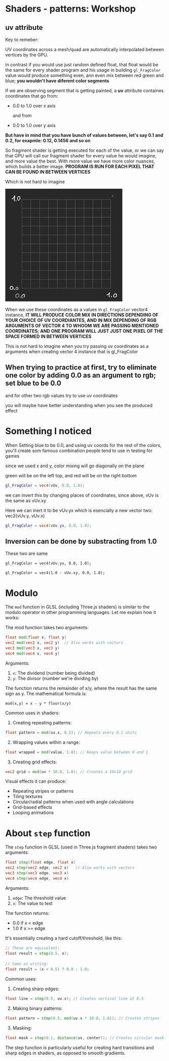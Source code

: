 # Shaders - patterns: Workshop

## uv attribute

Key to remeber:

UV coordinates across a mesh/quad are automatically interpolated between vertices by the GPU.

in contrast if you would use just random defined float, that float would be the same for every shader program and his usage in building `gl_FragColor` value would produce something even, ann even mix between red green and blue; **you wouldn't have diferent color segments**

If we are observing segment that is getting painted, a **uv** attribute containes coordinates that
go from:

- 0.0 to 1.0 over x axis

  and from

- 0.0 to 1.0 over y axis

**But have in mind that you have bunch of values between, let's say 0.1 and 0.2, for exapmle: 0.12, 0.1456 and so on**

So fragment shader is getting executed for each of the value, or we can say that GPU will call our fragment shader for every value he would imagine, and more value the best. With more value we have more color nuances, which builds a better image. **PROGRAM IS RUN FOR EACH PIXEL THAT CAN BE FOUND IN BETWEEN VERTICES**

Which is not hard to imagine

![uv coords](/images/Screenshot%20from%202024-11-08%2020-01-04.png)

When we use these coordinates as a values in `gl_FragColor` vector4 instance, **IT WILL PRODUCE COLOR MIX IN DIRECTIONS DEPENDING OF YOUR CHOICE OF UV COORDIANTES, AND IN MIX DEPENDING OF RGB ARGUMENTS OF VECTOR 4 TO WHOOM WE ARE PASSING MENTIONED COORDINATES; AND ONE PROGRAM WILL JUST JUST ONE PIXEL OF THE SPACE FORMED IN BETWEEN VERTICES**

This is not hard to imagine when you try passing uv coordinates as a arguments when creating vector 4 instance that is gl_FragColor

## When trying to practice at first, try to eliminate one color by adding 0.0 as an argument to rgb; set blue to be 0.0

and for other two rgb values try to use uv coordinates

you will maybe have better understanding when you see the produced effect

# Something I noticed

When Setting blue to be 0.0, and using uv coords for the rest of the colors, you'll create som famous combination people tend to use in testing for games

since we used x and y, color mixing will go diagonally on the plane

green will be on the left top, and red will be on the right bottom

```glsl
gl_FragColor = vec4(vUv, 0.0, 1.0);
```

we can invert this by changing places of coordinates, since above, vUv is the same as vUv.xy

Here we can inert it to be vUv.yx which is esencially a new vector two: vec2(vUv.y, vUv.x)

```glsl
gl_FragColor = vec4(vUv.yx, 0.0, 1.0);
```

## Inversion can be done by substracting from 1.0

These two are same

```
gl_FragColor = vec4(vUv.yx, 0.0, 1.0);
```

```
gl_FragColor = vec4(1.0 - vUv.xy, 0.0, 1.0);
```

# Modulo

The `mod` function in GLSL (including Three.js shaders) is similar to the modulo operator in other programming languages. Let me explain how it works:

The mod function takes two arguments:

```glsl
float mod(float x, float y)
vec2 mod(vec2 x, vec2 y)  // Also works with vectors
vec3 mod(vec3 x, vec3 y)
vec4 mod(vec4 x, vec4 y)
```

Arguments:

1. `x`: The dividend (number being divided)
2. `y`: The divisor (number we're dividing by)

The function returns the remainder of x/y, where the result has the same sign as y. The mathematical formula is:

```
mod(x,y) = x - y * floor(x/y)
```

Common uses in shaders:

1. Creating repeating patterns:

```glsl
float pattern = mod(uv.x, 0.1); // Repeats every 0.1 units
```

2. Wrapping values within a range:

```glsl
float wrapped = mod(value, 1.0); // Keeps value between 0 and 1
```

3. Creating grid effects:

```glsl
vec2 grid = mod(uv * 10.0, 1.0); // Creates a 10x10 grid
```

Visual effects it can produce:

- Repeating stripes or patterns
- Tiling textures
- Circular/radial patterns when used with angle calculations
- Grid-based effects
- Looping animations

# About `step` function

The `step` function in GLSL (used in Three.js fragment shaders) takes two arguments:

```glsl
float step(float edge, float x)
vec2 step(vec2 edge, vec2 x)   // Also works with vectors
vec3 step(vec3 edge, vec3 x)
vec4 step(vec4 edge, vec4 x)
```

Arguments:

1. `edge`: The threshold value
2. `x`: The value to test

The function returns:

- 0.0 if x < edge
- 1.0 if x >= edge

It's essentially creating a hard cutoff/threshold, like this:

```glsl
// These are equivalent:
float result = step(0.5, x);

// Same as writing:
float result = (x < 0.5) ? 0.0 : 1.0;
```

Common uses:

1. Creating sharp edges:

```glsl
float line = step(0.5, uv.x); // Creates vertical line at 0.5
```

2. Making binary patterns:

```glsl
float pattern = step(0.5, mod(uv.x * 10.0, 1.0)); // Creates stripes
```

3. Masking:

```glsl
float mask = step(0.1, distance(uv, center)); // Creates circular mask
```

The step function is particularly useful for creating hard transitions and sharp edges in shaders, as opposed to smooth gradients.
